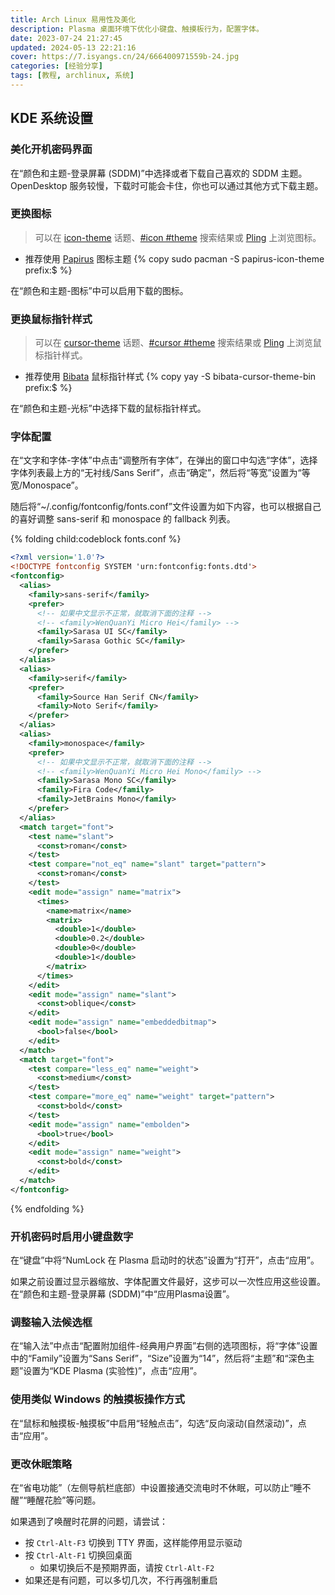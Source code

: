 ```yaml
---
title: Arch Linux 易用性及美化
description: Plasma 桌面环境下优化小键盘、触摸板行为，配置字体。
date: 2023-07-24 21:27:45
updated: 2024-05-13 22:21:16
cover: https://7.isyangs.cn/24/666400971559b-24.jpg
categories: [经验分享]
tags: [教程, archlinux, 系统]
---
```


## KDE 系统设置

### 美化开机密码界面

在“颜色和主题-登录屏幕 (SDDM)”中选择或者下载自己喜欢的 SDDM 主题。OpenDesktop 服务较慢，下载时可能会卡住，你也可以通过其他方式下载主题。

### 更换图标

> 可以在 [<i class="fa-brands fa-github"></i> icon-theme](https://github.com/topics/icon-theme) 话题、[<i class="fa-brands fa-github"></i>#icon #theme](https://github.com/search?q=%23icon+%23theme) 搜索结果或 [Pling](https://www.pling.com/browse?cat=386) 上浏览图标。

- 推荐使用 [Papirus](https://github.com/PapirusDevelopmentTeam/papirus-icon-theme) 图标主题
  {% copy sudo pacman -S papirus-icon-theme prefix:$ %}

在“颜色和主题-图标”中可以启用下载的图标。

### 更换鼠标指针样式

> 可以在 [<i class="fa-brands fa-github"></i> cursor-theme](https://github.com/topics/cursor-theme) 话题、[<i class="fa-brands fa-github"></i>#cursor #theme](https://github.com/search?q=%23cursor+%23theme) 搜索结果或 [Pling](https://www.pling.com/browse?cat=107) 上浏览鼠标指针样式。

- 推荐使用 [Bibata](https://github.com/ful1e5/Bibata_Cursor) 鼠标指针样式
  {% copy yay -S bibata-cursor-theme-bin prefix:$ %}

在“颜色和主题-光标”中选择下载的鼠标指针样式。

### 字体配置

在“文字和字体-字体”中点击“调整所有字体”，在弹出的窗口中勾选“字体”，选择字体列表最上方的“无衬线/Sans Serif”，点击“确定”，然后将“等宽”设置为“等宽/Monospace”。

随后将“~/.config/fontconfig/fonts.conf”文件设置为如下内容，也可以根据自己的喜好调整 sans-serif 和 monospace 的 fallback 列表。

{% folding child:codeblock fonts.conf %}
```xml
<?xml version='1.0'?>
<!DOCTYPE fontconfig SYSTEM 'urn:fontconfig:fonts.dtd'>
<fontconfig>
  <alias>
    <family>sans-serif</family>
    <prefer>
      <!-- 如果中文显示不正常，就取消下面的注释 -->
      <!-- <family>WenQuanYi Micro Hei</family> -->
      <family>Sarasa UI SC</family>
      <family>Sarasa Gothic SC</family>
    </prefer>
  </alias>
  <alias>
    <family>serif</family>
    <prefer>
      <family>Source Han Serif CN</family>
      <family>Noto Serif</family>
    </prefer>
  </alias>
  <alias>
    <family>monospace</family>
    <prefer>
      <!-- 如果中文显示不正常，就取消下面的注释 -->
      <!-- <family>WenQuanYi Micro Hei Mono</family> -->
      <family>Sarasa Mono SC</family>
      <family>Fira Code</family>
      <family>JetBrains Mono</family>
    </prefer>
  </alias>
  <match target="font">
    <test name="slant">
      <const>roman</const>
    </test>
    <test compare="not_eq" name="slant" target="pattern">
      <const>roman</const>
    </test>
    <edit mode="assign" name="matrix">
      <times>
        <name>matrix</name>
        <matrix>
          <double>1</double>
          <double>0.2</double>
          <double>0</double>
          <double>1</double>
        </matrix>
      </times>
    </edit>
    <edit mode="assign" name="slant">
      <const>oblique</const>
    </edit>
    <edit mode="assign" name="embeddedbitmap">
      <bool>false</bool>
    </edit>
  </match>
  <match target="font">
    <test compare="less_eq" name="weight">
      <const>medium</const>
    </test>
    <test compare="more_eq" name="weight" target="pattern">
      <const>bold</const>
    </test>
    <edit mode="assign" name="embolden">
      <bool>true</bool>
    </edit>
    <edit mode="assign" name="weight">
      <const>bold</const>
    </edit>
  </match>
</fontconfig>
```
{% endfolding %}

### 开机密码时启用小键盘数字

在“键盘”中将“NumLock 在 Plasma 启动时的状态”设置为“打开”，点击“应用”。

如果之前设置过显示器缩放、字体配置文件最好，这步可以一次性应用这些设置。在“颜色和主题-登录屏幕 (SDDM)”中“应用Plasma设置”。

### 调整输入法候选框

在“输入法”中点击“配置附加组件-经典用户界面”右侧的选项图标，将“字体”设置中的“Family”设置为“Sans Serif”，“Size”设置为“14”，然后将“主题”和“深色主题”设置为“KDE Plasma (实验性)”，点击“应用”。

### 使用类似 Windows 的触摸板操作方式

在“鼠标和触摸板-触摸板”中启用“轻触点击”，勾选“反向滚动(自然滚动)”，点击“应用”。

### 更改休眠策略

在“省电功能”（左侧导航栏底部）中设置接通交流电时不休眠，可以防止“睡不醒”“睡醒花脸”等问题。

如果遇到了唤醒时花屏的问题，请尝试：

- 按 `Ctrl-Alt-F3` 切换到 TTY 界面，这样能停用显示驱动
- 按 `Ctrl-Alt-F1` 切换回桌面
  - 如果切换后不是预期界面，请按 `Ctrl-Alt-F2`
- 如果还是有问题，可以多切几次，不行再强制重启

